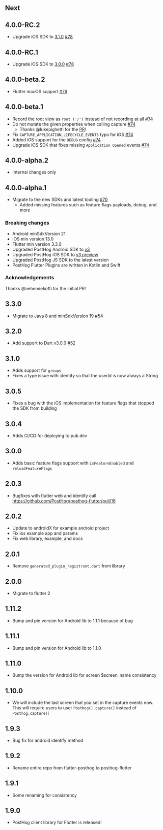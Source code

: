 ## Next

## 4.0.0-RC.2

- Upgrade iOS SDK to [3.1.0](https://github.com/PostHog/posthog-ios/releases/tag/3.1.0) [#78](https://github.com/PostHog/posthog-flutter/pull/78)

## 4.0.0-RC.1

- Upgrade iOS SDK to [3.0.0](https://github.com/PostHog/posthog-ios/releases/tag/3.0.0) [#78](https://github.com/PostHog/posthog-flutter/pull/78)

## 4.0.0-beta.2

- Flutter macOS support [#76](https://github.com/PostHog/posthog-flutter/pull/76)

## 4.0.0-beta.1

- Record the root view as `root ('/')` instead of not recording at all [#74](https://github.com/PostHog/posthog-flutter/pull/74)
- Do not mutate the given properties when calling capture [#74](https://github.com/PostHog/posthog-flutter/pull/74)
  - Thanks @lukepighetti for the [PR](https://github.com/PostHog/posthog-flutter/pull/66)!
- Fix `CAPTURE_APPLICATION_LIFECYCLE_EVENTS` typo for iOS [#74](https://github.com/PostHog/posthog-flutter/pull/74)
- Added iOS support for the `DEBUG` config [#74](https://github.com/PostHog/posthog-flutter/pull/74)
- Upgrade iOS SDK that fixes missing `Application Opened` events [#74](https://github.com/PostHog/posthog-flutter/pull/74)

## 4.0.0-alpha.2

- Internal changes only

## 4.0.0-alpha.1

- Migrate to the new SDKs and latest tooling [#70](https://github.com/PostHog/posthog-flutter/pull/70)
  - Added missing features such as feature flags payloads, debug, and more

### Breaking changes

- Android minSdkVersion 21
- iOS min version 13.0
- Flutter min version 3.3.0
- Upgraded PostHog Android SDK to [v3](https://github.com/PostHog/posthog-android/blob/main/USAGE.md)
- Upgraded PostHog iOS SDK to [v3 preview](https://github.com/PostHog/posthog-ios/blob/main/USAGE.md)
- Upgraded PostHog JS SDK to the latest version
- PostHog Flutter Plugins are written in Kotlin and Swift

### Acknowledgements

Thanks @nehemiekoffi for the initial PR!

## 3.3.0

- Migrate to Java 8 and minSdkVersion 19 [#54](https://github.com/PostHog/posthog-flutter/pull/54)

## 3.2.0

- Add support to Dart v3.0.0 [#52](https://github.com/PostHog/posthog-flutter/pull/52)

## 3.1.0

- Adds support for `groups`
- Fixes a type issue with identify so that the userId is now always a String

## 3.0.5

- Fixes a bug with the iOS implementation for feature flags that stopped the SDK from building

## 3.0.4

- Adds CI/CD for deploying to pub.dev

## 3.0.0

- Adds basic feature flags support with `isFeatureEnabled` and `reloadFeatureFlags`

## 2.0.3

- Bugfixes with flutter web and identify call https://github.com/PostHog/posthog-flutter/pull/16

## 2.0.2

- Update to androidX for example android project
- Fix ios example app and params
- Fix web library, example, and docs

## 2.0.1

- Remove `generated_plugin_registrant.dart` from library

## 2.0.0

- Migrate to flutter 2

## 1.11.2

- Bump and pin version for Android lib to 1.1.1 because of bug

## 1.11.1

- Bump and pin version for Android lib to 1.1.0

## 1.11.0

- Bump the version for Android lib for screen \$screen_name consistency

## 1.10.0

- We will include the last screen that you set in the capture events now.
  This will require users to user `Posthog().capture()` instead of `Posthog.capture()`

## 1.9.3

- Bug fix for android identify method

## 1.9.2

- Rename entire repo from flutter-posthog to posthog-flutter

## 1.9.1

- Some renaming for consistency

## 1.9.0

- PostHog client library for Flutter is released!
